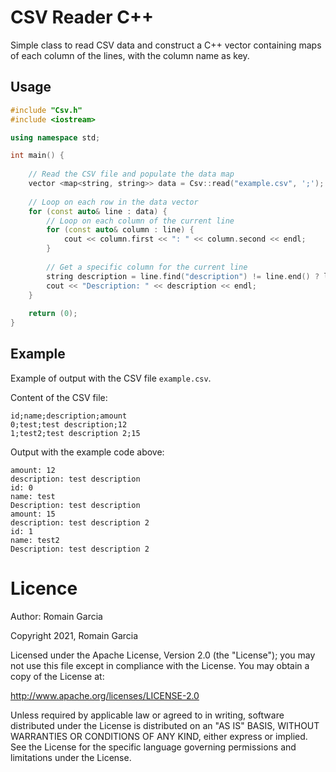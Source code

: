 # CSV Reader C++

Simple class to read CSV data and construct a C++ vector containing maps of each column of the lines, with the column name as key.

## Usage

```c++
#include "Csv.h"
#include <iostream>

using namespace std;

int main() {
    
    // Read the CSV file and populate the data map
    vector <map<string, string>> data = Csv::read("example.csv", ';');
    
    // Loop on each row in the data vector
    for (const auto& line : data) {
        // Loop on each column of the current line
        for (const auto& column : line) {
            cout << column.first << ": " << column.second << endl;
        }
        
        // Get a specific column for the current line
        string description = line.find("description") != line.end() ? line.at("description") : "Line does not exists";
        cout << "Description: " << description << endl;
    }
    
    return (0);
}
```

## Example

Example of output with the CSV file `example.csv`.

Content of the CSV file:

```text
id;name;description;amount
0;test;test description;12
1;test2;test description 2;15
```

Output with the example code above:

```text
amount: 12
description: test description
id: 0
name: test
Description: test description
amount: 15
description: test description 2
id: 1
name: test2
Description: test description 2
```

# Licence

Author: Romain Garcia

Copyright 2021, Romain Garcia

Licensed under the Apache License, Version 2.0 (the "License"); you may not use this file except in compliance with the License. You may obtain a copy of the License at:

http://www.apache.org/licenses/LICENSE-2.0

Unless required by applicable law or agreed to in writing, software distributed under the License is distributed on an "AS IS" BASIS, WITHOUT WARRANTIES OR CONDITIONS OF ANY KIND, either express or implied. See the License for the specific language governing permissions and limitations under the License.